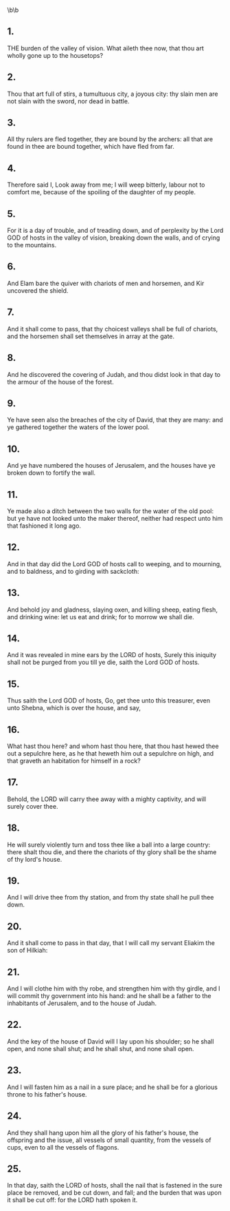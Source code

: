 \b\b
## 1.
THE burden of the valley of vision.  What aileth thee now, that thou art wholly gone up to the housetops?
## 2.
Thou that art full of stirs, a tumultuous city, a joyous city: thy slain men are not slain with the sword, nor dead in battle.
## 3.
All thy rulers are fled together, they are bound by the archers: all that are found in thee are bound together, which have fled from far.
## 4.
Therefore said I, Look away from me; I will weep bitterly, labour not to comfort me, because of the spoiling of the daughter of my people.
## 5.
For it is a day of trouble, and of treading down, and of perplexity by the Lord GOD of hosts in the valley of vision, breaking down the walls, and of crying to the mountains.
## 6.
And Elam bare the quiver with chariots of men and horsemen, and Kir uncovered the shield.
## 7.
And it shall come to pass, that thy choicest valleys shall be full of chariots, and the horsemen shall set themselves in array at the gate.
## 8.
And he discovered the covering of Judah, and thou didst look in that day to the armour of the house of the forest.
## 9.
Ye have seen also the breaches of the city of David, that they are many: and ye gathered together the waters of the lower pool.
## 10.
And ye have numbered the houses of Jerusalem, and the houses have ye broken down to fortify the wall.
## 11.
Ye made also a ditch between the two walls for the water of the old pool: but ye have not looked unto the maker thereof, neither had respect unto him that fashioned it long ago.
## 12.
And in that day did the Lord GOD of hosts call to weeping, and to mourning, and to baldness, and to girding with sackcloth:
## 13.
And behold joy and gladness, slaying oxen, and killing sheep, eating flesh, and drinking wine: let us eat and drink; for to morrow we shall die.
## 14.
And it was revealed in mine ears by the LORD of hosts, Surely this iniquity shall not be purged from you till ye die, saith the Lord GOD of hosts.
## 15.
Thus saith the Lord GOD of hosts, Go, get thee unto this treasurer, even unto Shebna, which is over the house, and say,
## 16.
What hast thou here?  and whom hast thou here, that thou hast hewed thee out a sepulchre here, as he that heweth him out a sepulchre on high, and that graveth an habitation for himself in a rock?
## 17.
Behold, the LORD will carry thee away with a mighty captivity, and will surely cover thee.
## 18.
He will surely violently turn and toss thee like a ball into a large country: there shalt thou die, and there the chariots of thy glory shall be the shame of thy lord's house.
## 19.
And I will drive thee from thy station, and from thy state shall he pull thee down.
## 20.
And it shall come to pass in that day, that I will call my servant Eliakim the son of Hilkiah:
## 21.
And I will clothe him with thy robe, and strengthen him with thy girdle, and I will commit thy government into his hand: and he shall be a father to the inhabitants of Jerusalem, and to the house of Judah.
## 22.
And the key of the house of David will I lay upon his shoulder; so he shall open, and none shall shut; and he shall shut, and none shall open.
## 23.
And I will fasten him as a nail in a sure place; and he shall be for a glorious throne to his father's house.
## 24.
And they shall hang upon him all the glory of his father's house, the offspring and the issue, all vessels of small quantity, from the vessels of cups, even to all the vessels of flagons.
## 25.
In that day, saith the LORD of hosts, shall the nail that is fastened in the sure place be removed, and be cut down, and fall; and the burden that was upon it shall be cut off: for the LORD hath spoken it.
